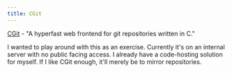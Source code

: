 ```yaml
---
title: CGit
---
```


[CGit](https://git.zx2c4.com/cgit/) - "A hyperfast web frontend for git repositories written in C."

I wanted to play around with this as an exercise. Currently it's on an internal server with no public facing access. I already have a code-hosting solution for myself. If I like CGit enough, it'll merely be to mirror repositories.
